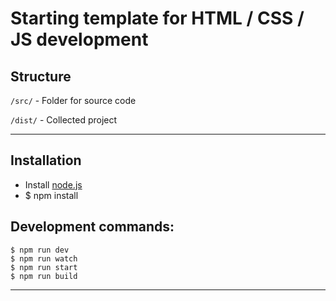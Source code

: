 # Starting template for HTML / CSS / JS development


## Structure
`/src/` - Folder for source code

`/dist/` - Collected project
***

## Installation
+   Install [node.js](https://github.com/creationix/nvm)
+   $ npm install

## Development commands:
    $ npm run dev
    $ npm run watch
    $ npm run start
    $ npm run build
***